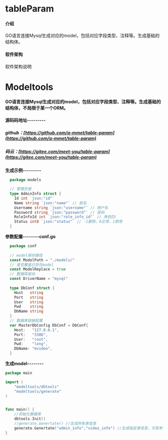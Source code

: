 # tableParam

#### 介绍
GO语言连接Mysql生成对应的model，包括对应字段类型、注释等。生成基础的结构体。

#### 软件架构
软件架构说明

# Modeltools
#### GO语言连接Mysql生成对应的model，包括对应字段类型、注释等。生成基础的结构体，不局限于某一个ORM。
 
  **源码码地址---------**
  ##### github：[https://github.com/q-mmet/table-param](https://github.com/q-mmet/table-param)
  ##### 码云：[https://gitee.com/meet-you/table-param](https://gitee.com/meet-you/table-param)
 
 

 **生成示例---------**

```go 
  package models

  // 管理员表
  type AdminInfo struct {
  	Id int `json:"id"` 
  	Name string `json:"name"` // 姓名
  	Username string `json:"username"` // 用户名 
  	Password string `json:"password"` // 密码
  	RoleInfoId int `json:"role_info_id"` // 角色ID
  	Status int8 `json:"status"` // -1删除，0正常，1禁用
  }
```

**参数配置--------conf.go**

```go 
  package conf
  
  // model保存路径
  const ModelPath = "./models/"
  // 是否覆盖已存在model
  const ModelReplace = true
  // 数据库驱动
  const DriverName = "mysql"
  
  type DbConf struct {
  	Host   string
  	Port   string
  	User   string
  	Pwd    string
  	DbName string
  }
  // 数据库链接配置
  var MasterDbConfig DbConf = DbConf{
  	Host:   "127.0.0.1",
  	Port:   "3306",
  	User:   "root",
  	Pwd:    "long",
  	DbName: "mvideo",
  }
```

**生成model--------**
```go
package main

import (
	"modeltools/dbtools"
	"modeltools/generate"
)


func main() {
	//初始化数据库
	dbtools.Init()
	//generate.Genertate() //生成所有表信息
	generate.Genertate("admin_info","video_info") //生成指定表信息，可变参数可传入多个表名
}


```